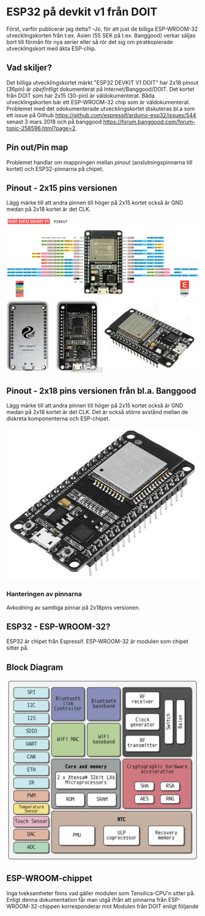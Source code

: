 # ESP32 på devkit v1 från DOIT
Först, varför publicerar jag detta? -Jo, för att just de billiga ESP-WROOM-32 utvecklingskorten från t.ex. Asien (55 SEK på t.ex. Banggood) verkar säljas bort till förmån för nya serier eller så rör det sig om piratkopierade utvecklingskort med äkta ESP-chip.

## Vad skiljer?
Det billiga utvecklingskortet märkt "ESP32 DEVKIT V1 DOIT" har 2x18 pinout (36pin) är _obefintligt_ dokumenterat på Internet/Banggood/DOIT. Det kortet från DOIT som har 2x15 (30-pin) är väldokumenterat. Båda utvecklingskorten bär ett ESP-WROOM-32 chip som är väldokumenterat. Problemet med det odokumenterade utvecklingskortet diskuteras bl.a som ett issue på Github https://github.com/espressif/arduino-esp32/issues/544 senast 3 mars 2018 och på banggood https://forum.banggood.com/forum-topic-258596.html?page=2.

## Pin out/Pin map
Problemet handlar om mappningen mellan _pinout_ (anslutningspinnarna till kortet) och ESP32-pinnarna på chipet.

## Pinout - 2x15 pins versionen
Lägg märke till att andra pinnen till höger på 2x15 kortet också är GND medan på 2x18 kortet är det CLK.

<img src="images/pinoutDOIT32devkitv1.png">
<img src="https://github.com/johansundstrom/esp32_doit_devkit_v1/blob/master/images/esp32-banggod.jpg">

## Pinout - 2x18 pins versionen från bl.a. Banggood
Lägg märke till att andra pinnen till höger på 2x15 kortet också är GND medan på 2x18 kortet är det CLK. Det är också större avstånd mellan de diskreta komponenterna och ESP-chipet.

<img src="images/esp32-36pins_versionen.jpg">

### Hanteringen av pinnarna
Avkodning av samtliga pinnar på 2x18pins versionen.

## ESP32 - ESP-WROOM-32?
ESP32 är chipet från Espressif. ESP-WROOM-32 är modulen som chipet sitter på.

## Block Diagram
<img src="images/esp32-block.jpg">

## ESP-WROOM-chippet
Inga tveksamheter finns vad gäller modulen som Tensilica-CPU'n sitter på. Enligt denna dokumentation får man utgå ifrån att pinnarna från ESP-WROOM-32-chippen korresponderar mot Modulen från DOIT enligt följande


